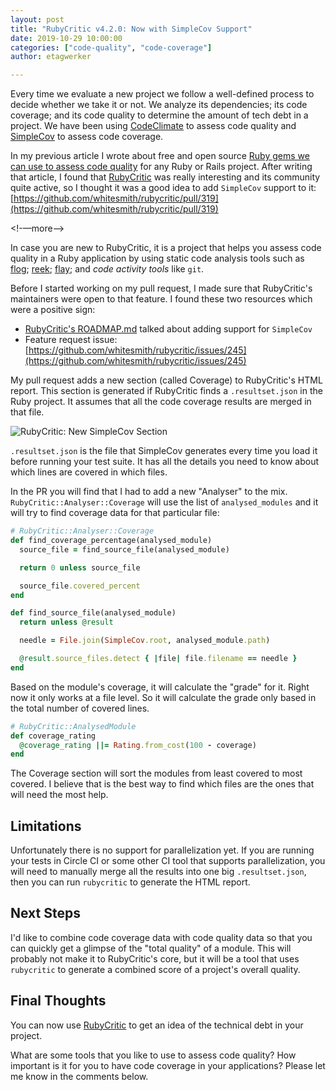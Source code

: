```yaml
---
layout: post
title: "RubyCritic v4.2.0: Now with SimpleCov Support"
date: 2019-10-29 10:00:00
categories: ["code-quality", "code-coverage"]
author: etagwerker

---
```


Every time we evaluate a new project we follow a well-defined process to decide
whether we take it or not. We analyze its dependencies; its code coverage; and
its code quality to determine the amount of tech debt in a project. We have been
using [CodeClimate](https://codeclimate.com) to assess code quality
and [SimpleCov](https://github.com/colszowka/simplecov) to assess code coverage.

In my previous article I wrote about free and open source [Ruby gems we can use to assess code quality](https://www.fastruby.io/blog/ruby/quality/code-quality-ruby-gems.html) for any Ruby or
Rails project. After writing that article, I found that [RubyCritic](https://github.com/whitesmith/rubycritic)
was really interesting and its community quite active, so I thought it was a good
idea to add `SimpleCov` support to it: [https://github.com/whitesmith/rubycritic/pull/319](https://github.com/whitesmith/rubycritic/pull/319)

<!-—more-—>

In case you are new to RubyCritic, it is a project that helps you assess code
quality in a Ruby application by using static code analysis tools such as
[flog](https://github.com/seattlerb/flog); [reek](https://github.com/troessner/reek);
[flay](https://github.com/seattlerb/flay); and _code activity tools_ like `git`.

Before I started working on my pull request, I made sure that RubyCritic's
maintainers were open to that feature. I found these two resources which were
a positive sign:

- [RubyCritic's ROADMAP.md](https://github.com/whitesmith/rubycritic/blob/master/ROADMAP.md)
talked about adding support for `SimpleCov`
- Feature request issue: [https://github.com/whitesmith/rubycritic/issues/245](https://github.com/whitesmith/rubycritic/issues/245)

My pull request adds a new section (called Coverage) to RubyCritic's HTML report.
This section is generated if RubyCritic finds a `.resultset.json` in the Ruby
project. It assumes that all the code coverage results are merged in that file.

<img src="/blog/assets/images/rubycritic-simplecov-sample.png" alt="RubyCritic: New SimpleCov Section">

`.resultset.json` is the file that SimpleCov generates every time you load it
before running your test suite. It has all the details you need to know about
which lines are covered in which files.

In the PR you will find that I had to add a new "Analyser" to the mix.
`RubyCritic::Analyser::Coverage` will use the list of `analysed_modules` and
it will try to find coverage data for that particular file:

```ruby
# RubyCritic::Analyser::Coverage
def find_coverage_percentage(analysed_module)
  source_file = find_source_file(analysed_module)

  return 0 unless source_file

  source_file.covered_percent
end

def find_source_file(analysed_module)
  return unless @result

  needle = File.join(SimpleCov.root, analysed_module.path)

  @result.source_files.detect { |file| file.filename == needle }
end
```

Based on the module's coverage, it will calculate the "grade" for it. Right now
it only works at a file level. So it will calculate the grade only based in the
total number of covered lines.

```ruby
# RubyCritic::AnalysedModule
def coverage_rating
  @coverage_rating ||= Rating.from_cost(100 - coverage)
end
```

The Coverage section will sort the modules from least covered to most covered.
I believe that is the best way to find which files are the ones that will need
the most help.

## Limitations

Unfortunately there is no support for parallelization yet. If you are running
your tests in Circle CI or some other CI tool that supports parallelization,
you will need to manually merge all the results into one big `.resultset.json`,
then you can run `rubycritic` to generate the HTML report.

## Next Steps

I'd like to combine code coverage data with code quality data so that you can
quickly get a glimpse of the "total quality" of a module. This will probably not
make it to RubyCritic's core, but it will be a tool that uses `rubycritic` to
generate a combined score of a project's overall quality.

## Final Thoughts

You can now use [RubyCritic](https://rubygems.org/gems/rubycritic) to get an
idea of the technical debt in your project.

What are some tools that you like to use to assess code quality? How important
is it for you to have code coverage in your applications? Please let me know
in the comments below.
